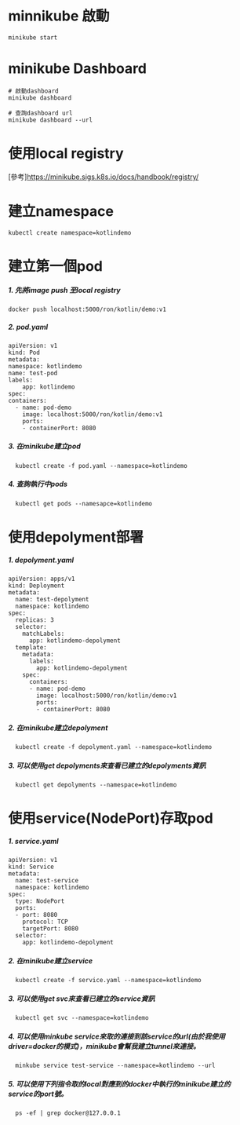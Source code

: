# minnikube 啟動
    minikube start
    
# minikube Dashboard
    # 啟動dashboard
    minikube dashboard
    
    # 查詢dashboard url
    minikube dashboard --url

# 使用local registry
  [參考]<https://minikube.sigs.k8s.io/docs/handbook/registry/>

# 建立namespace
    kubectl create namespace=kotlindemo
  
# 建立第一個pod
  ##### 1. 先將image push 至local registry
    docker push localhost:5000/ron/kotlin/demo:v1
  ##### 2. pod.yaml
    apiVersion: v1
    kind: Pod
    metadata:
    namespace: kotlindemo
    name: test-pod 
    labels:
        app: kotlindemo
    spec:
    containers:
      - name: pod-demo
        image: localhost:5000/ron/kotlin/demo:v1
        ports: 
        - containerPort: 8080
  ##### 3. 在minikube建立pod
      kubectl create -f pod.yaml --namespace=kotlindemo
  ##### 4. 查詢執行中pods
      kubectl get pods --namesapce=kotlindemo
  
# 使用depolyment部署
  ##### 1. depolyment.yaml
    apiVersion: apps/v1
    kind: Deployment
    metadata:
      name: test-depolyment
      namespace: kotlindemo
    spec:
      replicas: 3
      selector:
        matchLabels:
          app: kotlindemo-depolyment
      template:
        metadata:
          labels:
            app: kotlindemo-depolyment
        spec:
          containers:
          - name: pod-demo
            image: localhost:5000/ron/kotlin/demo:v1
            ports:
            - containerPort: 8080
  ##### 2. 在minikube建立depolyment
      kubectl create -f depolyment.yaml --namespace=kotlindemo 
  ##### 3. 可以使用get depolyments來查看已建立的depolyments資訊
      kubectl get depolyments --namespace=kotlindemo

# 使用service(NodePort)存取pod
  ##### 1. service.yaml
    apiVersion: v1
    kind: Service
    metadata:
      name: test-service
      namespace: kotlindemo
    spec:
      type: NodePort
      ports:
      - port: 8080
        protocol: TCP
        targetPort: 8080
      selector:
        app: kotlindemo-depolyment
  ##### 2. 在minikube建立service
      kubectl create -f service.yaml --namespace=kotlindemo
  ##### 3. 可以使用get svc來查看已建立的service資訊
      kubectl get svc --namespace=kotlindemo
  ##### 4. 可以使用minkube service來取的連接到該service的url(由於我使用driver=docker的模式)，minikube會幫我建立tunnel來連接。
      minkube service test-service --namespace=kotlindemo --url
  ##### 5. 可以使用下列指令取的local對應到的docker中執行的minikube建立的service的port號。
      ps -ef | grep docker@127.0.0.1
